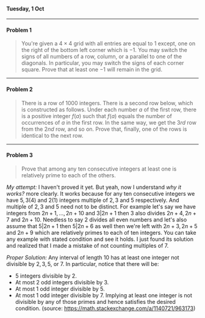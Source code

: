 #### Tuesday, 1 Oct
---
#### Problem 1
>You're given a $4\times 4$ grid with all entries are equal to $1$ except, one on the right of the bottom left corner which is $-1$. You may switch the signs of all numbers of a row, column, or a parallel to one of the diagonals. In particular, you may switch the signs of each corner square. Prove that at least one $-1$ will remain in the grid.

---
#### Problem 2
> There is a row of $1000$ integers. There is a second row below, which is constructed as follows. Under each number $a$ of the first row, there is a positive integer $f(a)$ such that $f(a)$ equals the number of occurrences of $a$ in the first row. In the same way, we get the $3rd$ row from the $2nd$ row, and so on. Prove that, finally, one of the rows is identical to the next row.

---
#### Problem 3
> Prove that among any ten consecutive integers at least one is relatively prime to each of the others.

*My attempt:* I haven't proved it yet. But yeah, now I understand *why it works?* more clearly. It works because for any ten consecutive integers we have $5, 3(4)$ and $2(1)$ integers multiple of $2, 3$ and $5$ respectively. And multiple of $2, 3$ and $5$ need not to be distinct. For example let's say we have integers from $2n+1,...,2n+10$ and $3|2n+1$ then $3$ also divides $2n+4, 2n+7$ and $2n+10$. Needless to say $2$ divides all even numbers and let's also assume that $5|2n+1$ then $5|2n+6$ as well then we're left with $2n+3, 2n+5$ and $2n+9$ which are relatively primes to each of ten integers. You can take any example with stated condition and see it holds.
I just found its solution and realized that I made a mistake of not counting multiples of $7$.

*Proper Solution:* Any interval of length $10$ has at least one integer not divisible by $2, 3, 5,$ or $7.$ In particular, notice that there will be:
- $5$ integers divisible by $2$.
- At most $2$ odd integers divisible by $3$.
- At most $1$ odd integer divisible by $5$.
- At most $1$ odd integer divisible by $7$.
Implying at least one integer is not divisible by any of those primes and hence satisfies the desired condition. (source: https://math.stackexchange.com/a/1140721/963173)

